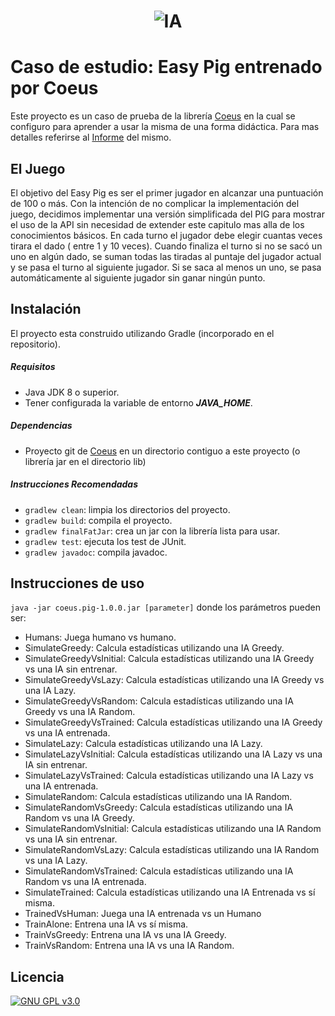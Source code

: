 <h1 align="center">
	<img src="https://i.imgur.com/rqOh0KW.png" alt="IA">
</h1>

# Caso de estudio: Easy Pig entrenado por Coeus
Este proyecto es un caso de prueba de la librería [Coeus](https://github.com/TesisLuciaFrancoRenzo/coeus) 
en la cual se configuro para aprender a usar la misma de una forma didáctica. 
Para mas detalles referirse al [Informe](https://docs.google.com/document/d/1arNnKmmV7xc9qDrgPNbtxQXO8b81HknmJQKCshfAzUU/edit?usp=sharing) del mismo. 

## El Juego
El objetivo del Easy Pig es ser el primer jugador en alcanzar una puntuación de 100 o más. Con la intención de no complicar la implementación del juego, decidimos implementar una versión simplificada del PIG para mostrar el uso de la API sin necesidad de extender este capitulo mas alla de los conocimientos básicos. En cada turno el jugador debe elegir cuantas veces tirara el dado ( entre 1 y 10 veces). Cuando finaliza el turno si no se sacó un uno en algún dado, se suman todas las tiradas al puntaje del jugador actual y se pasa el turno al siguiente jugador. Si se saca al menos un uno, se pasa automáticamente al siguiente jugador sin ganar ningún punto.

## Instalación
El proyecto esta construido utilizando Gradle (incorporado en el 
repositorio). 

##### Requisitos
- Java JDK 8 o superior.
- Tener configurada la variable de entorno ***JAVA_HOME***. 

##### Dependencias
- Proyecto git de [Coeus](https://github.com/TesisLuciaFrancoRenzo/coeus) en un directorio contiguo a este proyecto 
(o librería jar en el directorio lib)

##### Instrucciones Recomendadas
- `gradlew clean`: limpia los directorios del proyecto.   
- `gradlew build`: compila el proyecto.
- `gradlew finalFatJar`: crea un jar con la librería lista para 
usar.  
- `gradlew test`:  ejecuta los test de JUnit.
- `gradlew javadoc`:  compila javadoc.

## Instrucciones de uso
`java -jar coeus.pig-1.0.0.jar [parameter]`
donde los parámetros pueden ser:
- Humans: Juega humano vs humano.
- SimulateGreedy: Calcula estadísticas utilizando una IA Greedy.
- SimulateGreedyVsInitial: Calcula estadísticas utilizando una IA Greedy vs una IA sin entrenar.
- SimulateGreedyVsLazy: Calcula estadísticas utilizando una IA Greedy vs una IA Lazy.
- SimulateGreedyVsRandom: Calcula estadísticas utilizando una IA Greedy vs una IA Random.
- SimulateGreedyVsTrained: Calcula estadísticas utilizando una IA Greedy vs una IA entrenada.
- SimulateLazy: Calcula estadísticas utilizando una IA Lazy.
- SimulateLazyVsInitial: Calcula estadísticas utilizando una IA Lazy vs una IA sin entrenar. 
- SimulateLazyVsTrained: Calcula estadísticas utilizando una IA Lazy vs una IA entrenada.
- SimulateRandom: Calcula estadísticas utilizando una IA Random.
- SimulateRandomVsGreedy: Calcula estadísticas utilizando una IA Random vs una IA Greedy.
- SimulateRandomVsInitial: Calcula estadísticas utilizando una IA Random vs una IA sin entrenar.
- SimulateRandomVsLazy: Calcula estadísticas utilizando una IA Random vs una IA Lazy.
- SimulateRandomVsTrained: Calcula estadísticas utilizando una IA Random vs una IA entrenada.
- SimulateTrained: Calcula estadísticas utilizando una IA Entrenada vs sí misma.
- TrainedVsHuman: Juega una IA entrenada vs un Humano 
- TrainAlone: Entrena una IA vs sí misma.
- TrainVsGreedy: Entrena una IA vs una IA Greedy.
- TrainVsRandom: Entrena una IA vs una IA Random.

## Licencia
[![GNU GPL v3.0](http://www.gnu.org/graphics/gplv3-127x51.png)](http://www.gnu.org/licenses/gpl.html)
